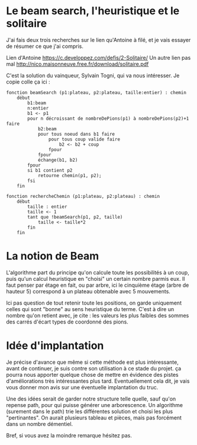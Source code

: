 Le beam search, l'heuristique et le solitaire
==


J'ai fais deux trois recherches sur le lien qu'Antoine à filé, 
et je vais essayer de résumer ce que j'ai compris. 

Lien d'Antoine https://c.developpez.com/defis/2-Solitaire/
Un autre lien pas mal http://nico.maisonneuve.free.fr/download/solitaire.pdf

C'est la solution du vainqueur, Sylvain Togni, qui va nous intéresser.
Je copie colle ça ici :


	
    fonction beamSearch (p1:plateau, p2:plateau, taille:entier) : chemin
        début
            b1:beam
			n:entier
            b1 <- p1
			pour n décroissant de nombreDePions(p1) à nombreDePions(p2)+1 faire
			    b2:beam
				pour tous noeud dans b1 faire
					pour tous coup valide faire
						b2 <- b2 + coup
					fpour
				fpour
				échange(b1, b2)
			fpour
			si b1 contient p2
				retourne chemin(p1, p2);
			fsi
        fin
	
	fonction rechercheChemin (p1:plateau, p2:plateau) : chemin
        début
            taille : entier
            taille <- 1
            tant que !beamSearch(p1, p2, taille)
                taille <- taille*2
            fin
        fin


La notion de Beam
==


L'algorithme part du principe qu'on calcule toute les possibilités à un coup,
puis qu'un calcul heuristique en "choisi" un certain nombre parmis eux.
Il faut penser par étage en fait, ou par arbre, ici le cinquième étage
(arbre de hauteur 5) correspond à un plateau obtenable avec 5 mouvements.

Ici pas question de tout retenir toute les positions, on garde uniquement
celles qui sont "bonne" au sens heuristique du terme. C'est à dire un nombre
qu'on retient avec, je cite : les valeurs les plus faibles des sommes
des carrés d'écart types de coordonné des pions.


Idée d'implantation
==


Je précise d'avance que même si cette méthode est plus intéressante, avant
de continuer, je suis contre son utilisation à ce stade du projet. ça pourra
nous apporter quelque chose de mettre en évidence des pistes d'améliorations
très intéressantes plus tard. Eventuellement cela dit, je vais vous donner 
mon avis sur une éventuelle implantation du truc.

Une des idées serait de garder notre structure telle quelle, sauf qu'on
repense path, pour qui puisse générer une arborescence. Un algorithme
(surement dans le path) trie les différentes solution et choisi les plus
"pertinantes". On aurait plusieurs tableau et pièces, mais pas forcément 
dans un nombre démentiel.


Bref, si vous avez la moindre remarque hésitez pas. 
